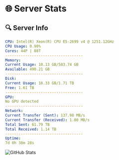 # 🌐 Server Stats
## 🔍 Server Info
```yaml
CPU: Intel(R) Xeon(R) CPU E5-2699 v4 @ 1251.12GHz
CPU Usage: 0.90%
Cores: 44P | 88T
-----------------------------------
Memory:
Current Usage: 10.13 GB/503.74 GB
Available: 490.21 GB
-----------------------------------
Disk:
Current Usage: 18.33 GB/1.71 TB
Free: 1.61 TB
-----------------------------------
GPU:
No GPU detected
-----------------------------------
Network:
Current Transfer (Sent): 137.98 MB/s
Current Transfer (Received): 1.80 MB/s
Total Sent: 61.79 TB
Total Received: 1.14 TB
-----------------------------------
Uptime:
7d 0h 38m 28s
```
![GitHub Stats](https://img.shields.io/badge/Updated-2025-02-14_23:21:46-blue)
